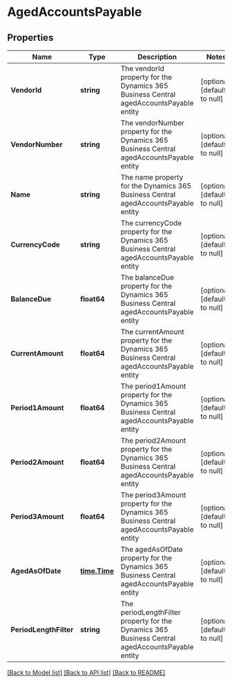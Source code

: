 # AgedAccountsPayable

## Properties
Name | Type | Description | Notes
------------ | ------------- | ------------- | -------------
**VendorId** | **string** | The vendorId property for the Dynamics 365 Business Central agedAccountsPayable entity | [optional] [default to null]
**VendorNumber** | **string** | The vendorNumber property for the Dynamics 365 Business Central agedAccountsPayable entity | [optional] [default to null]
**Name** | **string** | The name property for the Dynamics 365 Business Central agedAccountsPayable entity | [optional] [default to null]
**CurrencyCode** | **string** | The currencyCode property for the Dynamics 365 Business Central agedAccountsPayable entity | [optional] [default to null]
**BalanceDue** | **float64** | The balanceDue property for the Dynamics 365 Business Central agedAccountsPayable entity | [optional] [default to null]
**CurrentAmount** | **float64** | The currentAmount property for the Dynamics 365 Business Central agedAccountsPayable entity | [optional] [default to null]
**Period1Amount** | **float64** | The period1Amount property for the Dynamics 365 Business Central agedAccountsPayable entity | [optional] [default to null]
**Period2Amount** | **float64** | The period2Amount property for the Dynamics 365 Business Central agedAccountsPayable entity | [optional] [default to null]
**Period3Amount** | **float64** | The period3Amount property for the Dynamics 365 Business Central agedAccountsPayable entity | [optional] [default to null]
**AgedAsOfDate** | [**time.Time**](time.Time.md) | The agedAsOfDate property for the Dynamics 365 Business Central agedAccountsPayable entity | [optional] [default to null]
**PeriodLengthFilter** | **string** | The periodLengthFilter property for the Dynamics 365 Business Central agedAccountsPayable entity | [optional] [default to null]

[[Back to Model list]](../README.md#documentation-for-models) [[Back to API list]](../README.md#documentation-for-api-endpoints) [[Back to README]](../README.md)

